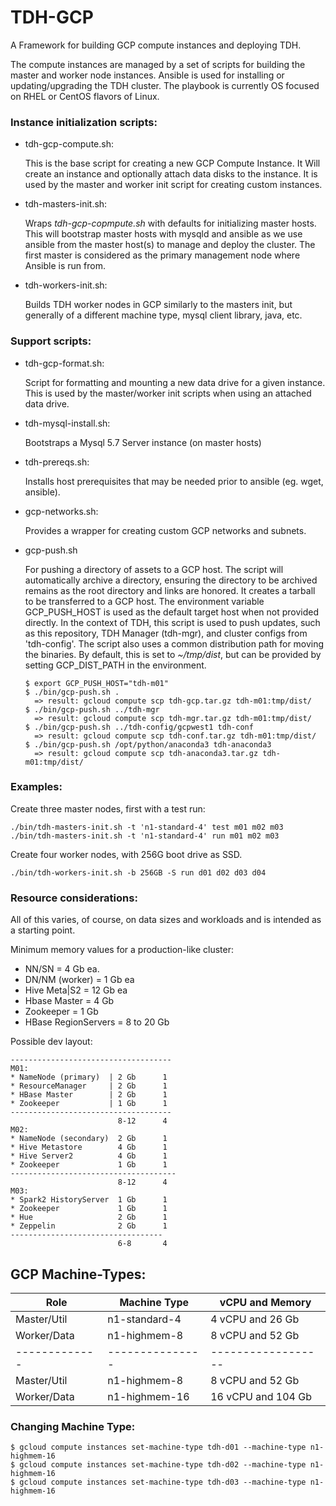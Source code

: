 TDH-GCP 
=========

A Framework for building GCP compute instances and deploying TDH.

The compute instances are managed by a set of scripts for building the master 
and worker node instances. Ansible is used for installing or updating/upgrading 
the TDH cluster. The playbook is currently OS focused on RHEL or CentOS flavors 
of Linux.

### Instance initialization scripts:

* tdh-gcp-compute.sh:
  
  This is the base script for creating a new GCP Compute Instance. It Will 
create an instance and optionally attach data disks to the instance. It is 
used by the master and worker init script for creating custom instances.

* tdh-masters-init.sh:
  
  Wraps *tdh-gcp-copmpute.sh* with defaults for initializing master hosts.
This will bootstrap master hosts with mysqld and ansible as we use ansible
from the master host(s) to manage and deploy the cluster. The first master 
is considered as the primary management node where Ansible is run from.

* tdh-workers-init.sh:  
  
  Builds TDH worker nodes in GCP similarly to the masters init, but generally 
 of a different machine type, mysql client library, java, etc.


### Support scripts:

* tdh-gcp-format.sh: 
  
  Script for formatting and mounting a new data drive for a given instance. This
  is used by the master/worker init scripts when using an attached data drive.

* tdh-mysql-install.sh: 
  
  Bootstraps a Mysql 5.7 Server instance (on master hosts)

* tdh-prereqs.sh:
  
  Installs host prerequisites that may be needed prior to ansible (eg. wget, ansible).

* gcp-networks.sh:

   Provides a wrapper for creating custom GCP networks and subnets.

* gcp-push.sh

   For pushing a directory of assets to a GCP host. The script will automatically 
   archive a directory, ensuring the directory to be archived remains as the root
   directory and links are honored. It creates a tarball to be transferred to a 
   GCP host. The environment variable GCP_PUSH_HOST is used as the default target 
   host when not provided directly. In the context of TDH, this script is used to 
   push updates, such as this repository, TDH Manager (tdh-mgr), and cluster 
   configs from 'tdh-config'. The script also uses a common distribution path for 
   moving the binaries. By default, this is set to *~/tmp/dist*, but can be provided 
   by setting GCP_DIST_PATH in the environment.
   ```
   $ export GCP_PUSH_HOST="tdh-m01"
   $ ./bin/gcp-push.sh .
     => result: gcloud compute scp tdh-gcp.tar.gz tdh-m01:tmp/dist/
   $ ./bin/gcp-push.sh ../tdh-mgr
     => result: gcloud compute scp tdh-mgr.tar.gz tdh-m01:tmp/dist/
   $ ./bin/gcp-push.sh ../tdh-config/gcpwest1 tdh-conf
     => result: gcloud compute scp tdh-conf.tar.gz tdh-m01:tmp/dist/
   $ ./bin/gcp-push.sh /opt/python/anaconda3 tdh-anaconda3
     => result: gcloud compute scp tdh-anaconda3.tar.gz tdh-m01:tmp/dist/
   ```


### Examples:

Create three master nodes, first with a test run:
```
./bin/tdh-masters-init.sh -t 'n1-standard-4' test m01 m02 m03
./bin/tdh-masters-init.sh -t 'n1-standard-4' run m01 m02 m03
```

Create four worker nodes, with 256G boot drive as SSD.
```
./bin/tdh-workers-init.sh -b 256GB -S run d01 d02 d03 d04
```

### Resource considerations:

All of this varies, of course, on data sizes and workloads and 
is intended as a starting point.

Minimum memory values for a production-like cluster:
*  NN/SN = 4 Gb ea.
*  DN/NM (worker) = 1 Gb ea 
*  Hive Meta|S2  = 12 Gb ea
*  Hbase Master = 4 Gb
*  Zookeeper  = 1 Gb
*  HBase RegionServers = 8 to 20 Gb

Possible dev layout:
```
------------------------------------
M01:
* NameNode (primary)  | 2 Gb      1
* ResourceManager     | 2 Gb      1
* HBase Master        | 2 Gb      1
* Zookeeper           | 1 Gb      1
------------------------------------
                        8-12      4
M02:
* NameNode (secondary)  2 Gb      1
* Hive Metastore        4 Gb      1
* Hive Server2          4 Gb      1
* Zookeeper             1 Gb      1
-------------------------------------
                        8-12      4
M03:
* Spark2 HistoryServer  1 Gb      1
* Zookeeper             1 Gb      1
* Hue                   2 Gb      1
* Zeppelin              2 Gb      1
----------------------------------
                        6-8       4
```

## GCP Machine-Types:

|    Role       |  Machine Type   |  vCPU and Memory   |
| ------------- | --------------- | ------------------ |
| Master/Util   |  n1-standard-4  |  4 vCPU and 26 Gb  |
| Worker/Data   |  n1-highmem-8   |  8 vCPU and 52 Gb  |
| ------------- | --------------- | ------------------ |
| Master/Util   |  n1-highmem-8   | 8 vCPU and 52 Gb   |
| Worker/Data   |  n1-highmem-16  | 16 vCPU and 104 Gb |

 
### Changing Machine Type:
```
$ gcloud compute instances set-machine-type tdh-d01 --machine-type n1-highmem-16
$ gcloud compute instances set-machine-type tdh-d02 --machine-type n1-highmem-16
$ gcloud compute instances set-machine-type tdh-d03 --machine-type n1-highmem-16
```

